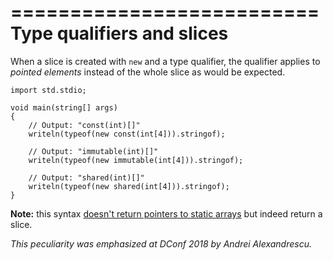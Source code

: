 ==========================
Type qualifiers and slices
==========================

When a slice is created with `new` and a type qualifier, the qualifier applies to _pointed elements_ 
instead of the whole slice as would be expected.


```
import std.stdio;

void main(string[] args)
{
    // Output: "const(int)[]"
    writeln(typeof(new const(int[4])).stringof);
    
    // Output: "immutable(int)[]"
    writeln(typeof(new immutable(int[4])).stringof);
    
    // Output: "shared(int)[]"
    writeln(typeof(new shared(int[4])).stringof);
}
```

**Note:** this syntax [doesn't return pointers to static arrays](#One-does-not-simply-call-new-for-static-arrays) but indeed return a slice.

_This peculiarity was emphasized at DConf 2018 by Andrei Alexandrescu._